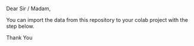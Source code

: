 Dear Sir / Madam,

You can import the data from this repository to your colab project with the step below.

Thank You
